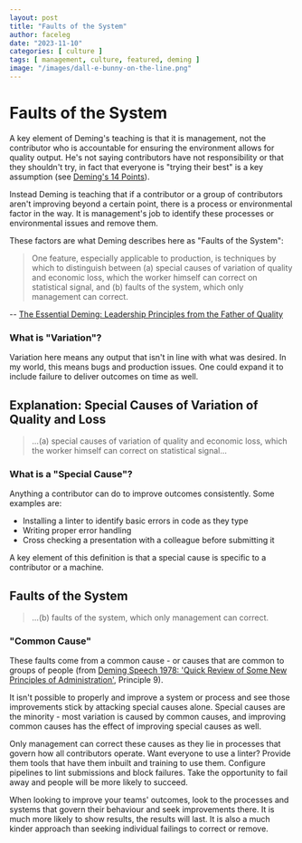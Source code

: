 ```yaml
---
layout: post
title: "Faults of the System"
author: faceleg
date: "2023-11-10"
categories: [ culture ]
tags: [ management, culture, featured, deming ]
image: "/images/dall-e-bunny-on-the-line.png"
---
```


# Faults of the System

A key element of Deming's teaching is that it is management, not the contributor who is accountable for ensuring the
environment allows for quality output. He's not saying contributors have not responsibility or that they shouldn't try,
            in fact that everyone is "trying their best" is a key assumption (see [Deming's 14 Points](/deming-14-points/)).

Instead Deming is teaching that if a contributor or a group of contributors aren't improving beyond a certain point,
        there is a process or environmental factor in the way. It is management's job to identify these processes or
        environmental issues and remove them.

These factors are what Deming describes here as "Faults of the System":

> One feature, especially applicable to production, is techniques by which to distinguish between (a) special causes of variation of quality and economic loss, which the worker himself can correct on statistical signal, and (b) faults of the system, which only management can correct.

-- [The Essential Deming: Leadership Principles from the Father of Quality](https://learning.oreilly.com/library/view/-/9780071790222/ch01.html)
### What is "Variation"?

Variation here means any output that isn't in line with what was desired. In my world, this means bugs and production issues. One could expand it to include failure to deliver outcomes on time as well.

## Explanation: Special Causes of Variation of Quality and Loss

> ...(a) special causes of variation of quality and economic loss, which the worker himself can correct on statistical signal...

### What is a "Special Cause"?

Anything a contributor can do to improve outcomes consistently. Some examples are: 

 * Installing a linter to identify basic errors in code as they type
 * Writing proper error handling
 * Cross checking a presentation with a colleague before submitting it

A key element of this definition is that a special cause is specific to a contributor or a machine.

## Faults of the System

> ...(b) faults of the system, which only management can correct.

### "Common Cause"

These faults come from a common cause - or causes that are common to groups of people (from [Deming Speech 1978: 'Quick Review of Some New Principles of Administration'](https://www.qualitydigest.com/inside/management-article/deming-speech-1978-quick-review-some-new-principles-administration-112421), Principle 9).

It isn't possible to properly and improve a system or process and see those improvements stick by attacking special causes alone. Special causes are the minority - most variation is caused by common causes, and improving common causes has the effect of improving special causes as well.

Only management can correct these causes as they lie in processes that govern how all contributors operate. Want everyone to use a linter? Provide them tools that have them inbuilt and training to use them. Configure pipelines to lint submissions and block failures. Take the opportunity to fail away and people will be more likely to succeed.

When looking to improve your teams' outcomes, look to the processes and systems that govern their behaviour and seek improvements there. It is much more likely to show results, the results will last. It is also a much kinder approach than seeking individual failings to correct or remove.
